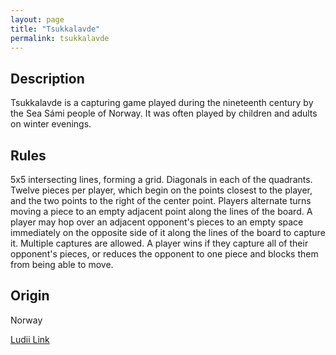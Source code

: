 ```yaml
---
layout: page
title: "Tsukkalavde"
permalink: tsukkalavde
---
```

##  Description

Tsukkalavde is a capturing game played during the nineteenth century by the Sea Sámi people of Norway. It was often played by children and adults on winter evenings.

## Rules

5x5 intersecting lines, forming a grid. Diagonals in each of the quadrants. Twelve pieces per player, which begin on the points closest to the player, and the two points to the right of the center point. Players alternate turns moving a piece to an empty adjacent point along the lines of the board. A player may hop over an adjacent opponent's pieces to an empty space immediately on the opposite side of it along the lines of the board to capture it. Multiple captures are allowed. A player wins if they capture all of their opponent's pieces, or reduces the opponent to one piece and blocks them from being able to move.

## Origin

Norway 

[Ludii Link](https://ludii.games/details.php?keyword=Tsukkalavde)
